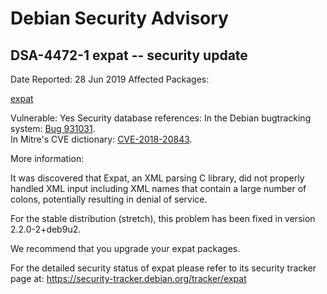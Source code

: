 
Debian Security Advisory
========================


DSA-4472-1 expat -- security update
-----------------------------------



Date Reported:
28 Jun 2019
Affected Packages:

[expat](https://packages.debian.org/src:expat)

Vulnerable:
Yes
Security database references:
In the Debian bugtracking system: [Bug 931031](https://bugs.debian.org/cgi-bin/bugreport.cgi?bug=931031).  
In Mitre's CVE dictionary: [CVE-2018-20843](https://security-tracker.debian.org/tracker/CVE-2018-20843).  

More information:

It was discovered that Expat, an XML parsing C library, did not properly
handled XML input including XML names that contain a large number of
colons, potentially resulting in denial of service.


For the stable distribution (stretch), this problem has been fixed in
version 2.2.0-2+deb9u2.


We recommend that you upgrade your expat packages.


For the detailed security status of expat please refer to its security
tracker page at:
<https://security-tracker.debian.org/tracker/expat>





